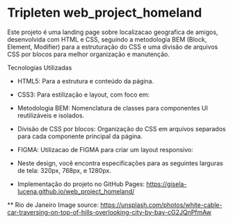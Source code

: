 # Tripleten web_project_homeland

Este projeto é uma landing page sobre localizacao geografica de amigos, desenvolvida com HTML e CSS, seguindo a metodologia BEM (Block, Element, Modifier) para a estruturação do CSS e uma divisão de arquivos CSS por blocos para melhor organização e manutenção.

Tecnologias Utilizadas

- HTML5: Para a estrutura e conteúdo da página.

- CSS3: Para estilização e layout, com foco em:

* Metodologia BEM: Nomenclatura de classes para componentes UI reutilizáveis e isolados.

* Divisão de CSS por blocos: Organização do CSS em arquivos separados para cada componente principal da página.

- FIGMA:  Utilizacao de FIGMA para criar um layout responsivo:

*  Neste design, você encontra especificações para as seguintes larguras de tela: 320px, 768px, e 1280px.

  - Implementação do projeto no GitHub Pages: https://gisela-lucena.github.io/web_project_homeland/

** Rio de Janeiro Image source: https://unsplash.com/photos/white-cable-car-traversing-on-top-of-hills-overlooking-city-by-bay-cG2JQnPfmAw
